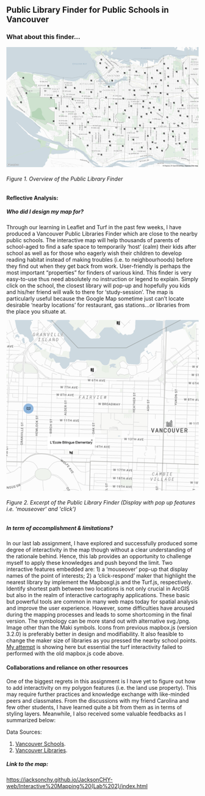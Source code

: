 ## Public Library Finder for Public Schools in Vancouver


### What about this finder… 

![alt text][logo]

[logo]:https://github.com/JacksonCHY/JacksonCHY-web/blob/master/Interactive%20Mapping%20(Lab%202)/Overview.png "Public Library Finder for Vancouver Public Schools"
###### Figure 1. Overview of the Public Library Finder

#### Reflective Analysis: 

##### Who did I design my map for?
Through our learning in Leaflet and Turf in the past few weeks, I have produced a Vancouver Public Libraries Finder which are close to the nearby public schools. The interactive map will help thousands of parents of school-aged to find a safe space to temporarily ‘host’ (calm) their kids after school as well as for those who eagerly wish their children to develop reading habitat instead of making troubles (i.e. to neighbourhoods) before they find out when they get back from work. User-friendly is perhaps the most important “properties” for finders of various kind. This finder is very easy-to-use thus need absolutely no instruction or legend to explain. Simply click on the school, the closest library will pop-up and hopefully you kids and his/her friend will walk to there for ‘study-session’. The map is particularly useful because the Google Map sometime just can’t locate desirable ‘nearby locations’ for restaurant, gas stations…or libraries from the place you situate at. 

![alt text](https://github.com/JacksonCHY/JacksonCHY-web/blob/master/Interactive%20Mapping%20(Lab%202)/Excerpt.png "Excerpt Of My Map")
###### Figure 2. Excerpt of the Public Library Finder (Display with pop up features i.e. 'mouseover' and 'click')

##### In term of accomplishment & limitations?
In our last lab assignment, I have explored and successfully produced some degree of interactivity in the map though without a clear understanding of the rationale behind. Hence, this lab provides an opportunity to challenge myself to apply these knowledges and push beyond the limit. Two interactive features embedded are: 1) a ‘mouseover’ pop-up that display names of the point of interests; 2) a ‘click-respond’ maker that highlight the nearest library by implement the Mapboxgl.js and the Turf.js, respectively. Identify shortest path between two locations is not only crucial in ArcGIS but also in the realm of interactive cartography applications. These basic but powerful tools are common in many web maps today for spatial analysis and improve the user experience. However, some difficulties have aroused during the mapping processes and leads to some shortcoming in the final version. The symbology can be more stand out with alternative svg./png. Image other than the Maki symbols. Icons from previous mapbox.js (version 3.2.0) is preferably better in design and modifiability. It also feasible to change the maker size of libraries as you pressed the nearby school points. [My attempt]( https://jacksonchy.github.io/JacksonCHY-web/Interactive%20Mapping%20(Lab%202)/attempt2.html) is showing here but essential the turf interactivity failed to performed with the old mapbox.js code above. 

#### Collaborations and reliance on other resources
One of the biggest regrets in this assignment is I have yet to figure out how to add interactivity on my polygon features (i.e. the land use property). This may require further practices and knowledge exchange with like-minded peers and classmates. From the discussions with my friend Carolina and few other students, I have learned quite a bit from them as in terms of styling layers. Meanwhile, I also received some valuable feedbacks as I summarized below: 

Data Sources: 
1. [Vancouver Schools](http://hub.arcgis.com/datasets/80dc363cffa84820ad015fb33e456407_0).
2. [Vancouver Libraries](http://hub.arcgis.com/datasets/56825b80e6fc406988332c3a933efc31_0).
 

##### Link to the map: 
https://jacksonchy.github.io/JacksonCHY-web/Interactive%20Mapping%20(Lab%202)/index.html
